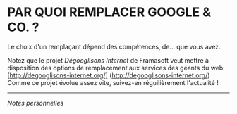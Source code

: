 # PAR QUOI REMPLACER GOOGLE & CO. ?

Le choix d'un remplaçant dépend des compétences, de... que vous avez.



Notez que le projet *Dégooglisons Internet* de Framasoft veut mettre à disposition des options de remplacement aux services des géants du web: [http://degooglisons-internet.org/] (http://degooglisons-internet.org/)   
Comme ce projet évolue assez vite, suivez-en réguilièrement l'actualité !   

---
*Notes personnelles*